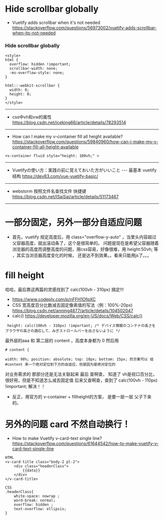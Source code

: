Hide scrollbar globally
=

* Vuetify adds scrollbar when it's not
  needed https://stackoverflow.com/questions/56973002/vuetify-adds-scrollbar-when-its-not-needed

### Hide scrollbar globally

```
<style>
html {
  overflow: hidden !important;
  scrollbar-width: none;
  -ms-overflow-style: none;
}

html::-webkit-scrollbar {
  width: 0;
  height: 0;
}
</style>
```

---

* css中vh和vw的属性
  https://blog.csdn.net/iceking66/article/details/78293514

---

* How can I make my v-container fill all height available?
  https://stackoverflow.com/questions/59840960/how-can-i-make-my-v-container-fill-all-height-available

 ``` 
<v-container fluid style="height: 100vh;" >
```

---

* Vuetifyの使い方：実践の前に覚えておいた方がいいこと --- 最基本 vuetify 结构
  https://dev83.com/vue-vuetify-basic/

---

* webstorm 按照文件名查找文件 快捷键
  https://blog.csdn.net/ISaiSai/article/details/51173467

---

一部分固定，另外一部分自适应问题
=

* 首先，vuetify 规定高度后，用 class="overflow-y-auto" ，当里头内容超过父容器高度，就出滚动条了，这个是很简单的。 问题是现在是希望父容器随着浏览器的高度而调整高度的问题，用css容易，好像很难，用
  height:50vh; 等 ，其实当浏览器高度变化的时候， 还是达不到效果。。看来只能用js了。。。

# fill height

哈哈，最后靠这两篇的灵感找到了 calc(100vh - 310px)  搞定!!!

* https://www.codeply.com/p/nFFH1OfpXC
* CSS 宽高度百分比数减去固定像素值的写法（例：100%-20px) https://blog.csdn.net/anning4877/article/details/104502047
* calc() https://developer.mozilla.org/en-US/docs/Web/CSS/calc()

```
 height: calc(100vh - 310px) !important; /* デバイス情報のコンテナの高さをブラウザの高さの適応して、みぎストロールバーを出さないように */
```

最外层的aaa 和 第二层的 content ，高度本身都为 0 然后用

```
# content {

width: 98%; position: absolute; top: 10px; bottom: 15px; 的方案可以 给#content 来一个绝对定位到下方的自适应，但是因为是绝对定位的
```

对业务需求的 那部分还是无法关联起来 最后 查啊查， 知道了 vh是视口百分比， 很好用，但是不知道怎么减去固定值 后来又查啊查，查到了 calc(100vh - 110px) !important; 解决！！

* 反正，用官方的 v-container + fillheight的方案， 是要一层一层 父子下来的。

# 另外的问题 card 不然自动换行！

* How to make Vuetify v-card-text single line?
  https://stackoverflow.com/questions/61644542/how-to-make-vuetify-v-card-text-single-line

```
HTML
<v-card-title class="body-2 pl-2">
    <div class="headerClass">
        {{data}}
    </div>
</v-card-title>

CSS
.headerClass{
    white-space: nowrap ;
    word-break: normal;
    overflow: hidden ;
    text-overflow: ellipsis;
}
```

